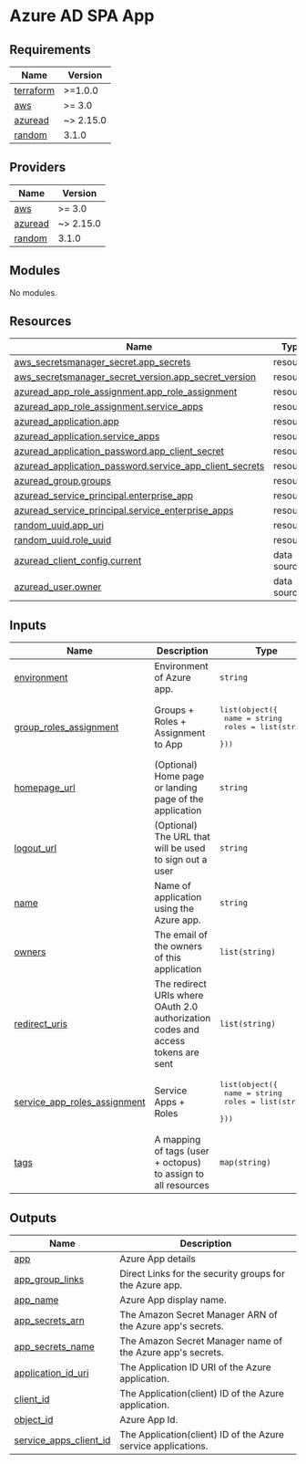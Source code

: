 # Azure AD SPA App
<!-- BEGINNING OF PRE-COMMIT-TERRAFORM DOCS HOOK -->
## Requirements

| Name | Version |
|------|---------|
| <a name="requirement_terraform"></a> [terraform](#requirement\_terraform) | >=1.0.0 |
| <a name="requirement_aws"></a> [aws](#requirement\_aws) | >= 3.0 |
| <a name="requirement_azuread"></a> [azuread](#requirement\_azuread) | ~> 2.15.0 |
| <a name="requirement_random"></a> [random](#requirement\_random) | 3.1.0 |

## Providers

| Name | Version |
|------|---------|
| <a name="provider_aws"></a> [aws](#provider\_aws) | >= 3.0 |
| <a name="provider_azuread"></a> [azuread](#provider\_azuread) | ~> 2.15.0 |
| <a name="provider_random"></a> [random](#provider\_random) | 3.1.0 |

## Modules

No modules.

## Resources

| Name | Type |
|------|------|
| [aws_secretsmanager_secret.app_secrets](https://registry.terraform.io/providers/hashicorp/aws/latest/docs/resources/secretsmanager_secret) | resource |
| [aws_secretsmanager_secret_version.app_secret_version](https://registry.terraform.io/providers/hashicorp/aws/latest/docs/resources/secretsmanager_secret_version) | resource |
| [azuread_app_role_assignment.app_role_assignment](https://registry.terraform.io/providers/hashicorp/azuread/latest/docs/resources/app_role_assignment) | resource |
| [azuread_app_role_assignment.service_apps](https://registry.terraform.io/providers/hashicorp/azuread/latest/docs/resources/app_role_assignment) | resource |
| [azuread_application.app](https://registry.terraform.io/providers/hashicorp/azuread/latest/docs/resources/application) | resource |
| [azuread_application.service_apps](https://registry.terraform.io/providers/hashicorp/azuread/latest/docs/resources/application) | resource |
| [azuread_application_password.app_client_secret](https://registry.terraform.io/providers/hashicorp/azuread/latest/docs/resources/application_password) | resource |
| [azuread_application_password.service_app_client_secrets](https://registry.terraform.io/providers/hashicorp/azuread/latest/docs/resources/application_password) | resource |
| [azuread_group.groups](https://registry.terraform.io/providers/hashicorp/azuread/latest/docs/resources/group) | resource |
| [azuread_service_principal.enterprise_app](https://registry.terraform.io/providers/hashicorp/azuread/latest/docs/resources/service_principal) | resource |
| [azuread_service_principal.service_enterprise_apps](https://registry.terraform.io/providers/hashicorp/azuread/latest/docs/resources/service_principal) | resource |
| [random_uuid.app_uri](https://registry.terraform.io/providers/hashicorp/random/3.1.0/docs/resources/uuid) | resource |
| [random_uuid.role_uuid](https://registry.terraform.io/providers/hashicorp/random/3.1.0/docs/resources/uuid) | resource |
| [azuread_client_config.current](https://registry.terraform.io/providers/hashicorp/azuread/latest/docs/data-sources/client_config) | data source |
| [azuread_user.owner](https://registry.terraform.io/providers/hashicorp/azuread/latest/docs/data-sources/user) | data source |

## Inputs

| Name | Description | Type | Default | Required |
|------|-------------|------|---------|:--------:|
| <a name="input_environment"></a> [environment](#input\_environment) | Environment of Azure app. | `string` | n/a | yes |
| <a name="input_group_roles_assignment"></a> [group\_roles\_assignment](#input\_group\_roles\_assignment) | Groups + Roles + Assignment to App | <pre>list(object({<br>    name  = string<br>    roles = list(string)<br>  }))</pre> | n/a | yes |
| <a name="input_homepage_url"></a> [homepage\_url](#input\_homepage\_url) | (Optional) Home page or landing page of the application | `string` | `null` | no |
| <a name="input_logout_url"></a> [logout\_url](#input\_logout\_url) | (Optional) The URL that will be used to sign out a user | `string` | `null` | no |
| <a name="input_name"></a> [name](#input\_name) | Name of application using the Azure app. | `string` | n/a | yes |
| <a name="input_owners"></a> [owners](#input\_owners) | The email of the owners of this application | `list(string)` | n/a | yes |
| <a name="input_redirect_uris"></a> [redirect\_uris](#input\_redirect\_uris) | The redirect URIs where OAuth 2.0 authorization codes and access tokens are sent | `list(string)` | `null` | no |
| <a name="input_service_app_roles_assignment"></a> [service\_app\_roles\_assignment](#input\_service\_app\_roles\_assignment) | Service Apps + Roles | <pre>list(object({<br>    name  = string<br>    roles = list(string)<br>  }))</pre> | n/a | yes |
| <a name="input_tags"></a> [tags](#input\_tags) | A mapping of tags (user + octopus) to assign to all resources | `map(string)` | n/a | yes |

## Outputs

| Name | Description |
|------|-------------|
| <a name="output_app"></a> [app](#output\_app) | Azure App details |
| <a name="output_app_group_links"></a> [app\_group\_links](#output\_app\_group\_links) | Direct Links for the security groups for the Azure app. |
| <a name="output_app_name"></a> [app\_name](#output\_app\_name) | Azure App display name. |
| <a name="output_app_secrets_arn"></a> [app\_secrets\_arn](#output\_app\_secrets\_arn) | The Amazon Secret Manager ARN of the Azure app's secrets. |
| <a name="output_app_secrets_name"></a> [app\_secrets\_name](#output\_app\_secrets\_name) | The Amazon Secret Manager name of the Azure app's secrets. |
| <a name="output_application_id_uri"></a> [application\_id\_uri](#output\_application\_id\_uri) | The Application ID URI of the Azure application. |
| <a name="output_client_id"></a> [client\_id](#output\_client\_id) | The Application(client) ID of the Azure application. |
| <a name="output_object_id"></a> [object\_id](#output\_object\_id) | Azure App Id. |
| <a name="output_service_apps_client_id"></a> [service\_apps\_client\_id](#output\_service\_apps\_client\_id) | The Application(client) ID of the Azure service applications. |
<!-- END OF PRE-COMMIT-TERRAFORM DOCS HOOK -->
